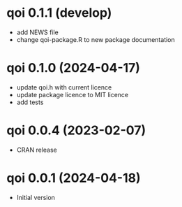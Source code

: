 # qoi 0.1.1 (develop)

  * add NEWS file
  * change qoi-package.R to new package documentation


# qoi 0.1.0 (2024-04-17)

  * update qoi.h with current licence
  * update package licence to MIT licence
  * add tests

# qoi 0.0.4 (2023-02-07)

  * CRAN release 

# qoi 0.0.1 (2024-04-18)

  * Initial version
